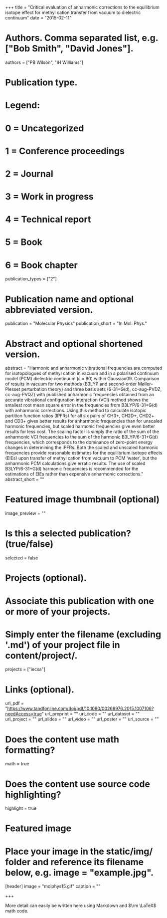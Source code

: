 +++
title = "Critical evaluation of anharmonic corrections to the equilibrium isotope effect for methyl cation transfer from vacuum to dielectric continuum"
date = "2015-02-11"
# Authors. Comma separated list, e.g. ["Bob Smith", "David Jones"].

authors = ["PB Wilson", "IH Williams"]
# Publication type.
# Legend:
# 0 = Uncategorized
# 1 = Conference proceedings
# 2 = Journal
# 3 = Work in progress
# 4 = Technical report
# 5 = Book
# 6 = Book chapter

publication_types = ["2"]
# Publication name and optional abbreviated version.

publication = "Molecular Physics"
publication_short = "In Mol. Phys."
# Abstract and optional shortened version.

abstract = "Harmonic and anharmonic vibrational frequencies are computed for isotopologues of methyl cation in vacuum and in a polarised continuum model (PCM) dielectric continuum (ϵ = 80) within Gaussian09. Comparison of results in vacuum for two methods (B3LYP and second-order Møller–Plesset perturbation theory) and three basis sets (6-31+G(d), cc-aug-PVDZ, cc-aug-PVQZ) with published anharmonic frequencies obtained from an accurate vibrational configuration interaction (VCI) method shows the smallest root mean square error in the frequencies from B3LYP/6-31+G(d) with anharmonic corrections. Using this method to calculate isotopic partition function ratios (IPFRs) for all six pairs of CH3+, CH2D+, CHD2+ and CD3+ gives better results for anharmonic frequencies than for unscaled harmonic frequencies, but scaled harmonic frequencies give even better results for less cost. The scaling factor is simply the ratio of the sum of the anharmonic VCI frequencies to the sum of the harmonic B3LYP/6-31+G(d) frequencies, which corresponds to the dominance of zero-point energy changes in determining the IPFRs. Both the scaled and unscaled harmonic frequencies provide reasonable estimates for the equilibrium isotope effects (EIEs) upon transfer of methyl cation from vacuum to PCM ‘water’, but the anharmonic PCM calculations give erratic results. The use of scaled B3LYP/6-31+G(d) harmonic frequencies is recommended for the estimations of EIEs rather than expensive anharmonic corrections." 
abstract_short = ""
# Featured image thumbnail (optional)

image_preview = ""
# Is this a selected publication? (true/false)

selected = false
# Projects (optional).
# Associate this publication with one or more of your projects.
# Simply enter the filename (excluding '.md') of your project file in content/project/.

projects = ["iecsa"]
# Links (optional).

url_pdf = "https://www.tandfonline.com/doi/pdf/10.1080/00268976.2015.1007106?needAccess=true"
url_preprint = ""
url_code = ""
url_dataset = ""
url_project = ""
url_slides = ""
url_video = ""
url_poster = ""
url_source = ""
# Does the content use math formatting?

math = true
# Does the content use source code highlighting?

highlight = true
# Featured image
# Place your image in the static/img/ folder and reference its filename below, e.g. image = "example.jpg".
[header]
image = "molphys15.gif"
caption = ""

+++

More detail can easily be written here using Markdown and $\rm \LaTeX$ math code.
